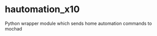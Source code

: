 hautomation_x10
===============

Python wrapper module which sends home automation commands to mochad